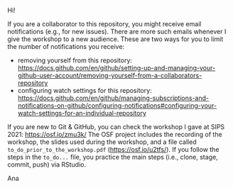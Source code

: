 Hi!

If you are a collaborator to this repository, you might receive email notifications (e.g., for new issues). There are more such emails whenever I give the workshop to a new audience. These are two ways for you to limit the number of notifications you receive:

- removing yourself from this repository: https://docs.github.com/en/github/setting-up-and-managing-your-github-user-account/removing-yourself-from-a-collaborators-repository
- configuring watch settings for this repository: https://docs.github.com/en/github/managing-subscriptions-and-notifications-on-github/configuring-notifications#configuring-your-watch-settings-for-an-individual-repository

If you are new to Git & GitHub, you can check the workshop I gave at SIPS 2021: https://osf.io/zmu3k/ The OSF project includes the recording of the workshop, the slides used during the workshop, and a file called `to_do_prior_to_the_workshop.pdf` (https://osf.io/u2tfs/). If you follow the steps in the `to_do...` file, you practice the main steps (i.e., clone, stage, commit, push) via RStudio.

Ana